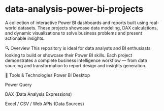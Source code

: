 # data-analysis-power-bi-projects
A collection of interactive Power BI dashboards and reports built using real-world datasets. These projects showcase data modeling, DAX calculations, and dynamic visualizations to solve business problems and present actionable insights.

🔍 Overview
This repository is ideal for data analysts and BI enthusiasts looking to build or showcase their Power BI skills. Each project demonstrates a complete business intelligence workflow — from data sourcing and transformation to report design and insights generation.

🧰 Tools & Technologies
Power BI Desktop

Power Query

DAX (Data Analysis Expressions)

Excel / CSV / Web APIs (Data Sources)
